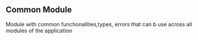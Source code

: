 ## Common Module

Module with common functionalities,types, errors that can b use across all modules of the application
